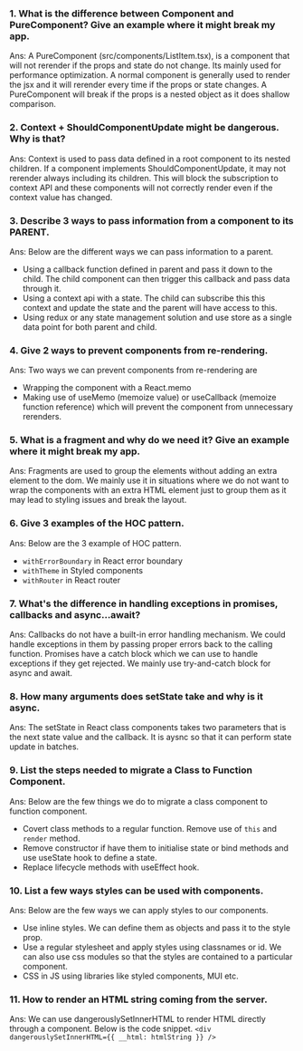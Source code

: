 ### 1. What is the difference between Component and PureComponent? Give an example where it might break my app.

Ans: A PureComponent (src/components/ListItem.tsx), is a component that will not rerender if the props and state do not change. Its mainly used for performance optimization. A normal component is generally used to render the jsx and it will rerender every time if the props or state changes. A PureComponent will break if the props is a nested object as it does shallow comparison.

### 2. Context + ShouldComponentUpdate might be dangerous. Why is that?

Ans: Context is used to pass data defined in a root component to its nested children. If a component implements ShouldComponentUpdate, it may not rerender always including its children. This will block the subscription to context API and these components will not correctly render even if the context value has changed.

### 3. Describe 3 ways to pass information from a component to its PARENT.

Ans: Below are the different ways we can pass information to a parent.

- Using a callback function defined in parent and pass it down to the child. The child component can then trigger this callback and pass data through it.
- Using a context api with a state. The child can subscribe this this context and update the state and the parent will have access to this.
- Using redux or any state management solution and use store as a single data point for both parent and child.

### 4. Give 2 ways to prevent components from re-rendering.

Ans: Two ways we can prevent components from re-rendering are

- Wrapping the component with a React.memo
- Making use of useMemo (memoize value) or useCallback (memoize function reference) which will prevent the component from unnecessary rerenders.

### 5. What is a fragment and why do we need it? Give an example where it might break my app.

Ans: Fragments are used to group the elements without adding an extra element to the dom. We mainly use it in situations where we do not want to wrap the components with an extra HTML element just to group them as it may lead to styling issues and break the layout.

### 6. Give 3 examples of the HOC pattern.

Ans: Below are the 3 example of HOC pattern.

- `withErrorBoundary` in React error boundary
- `withTheme` in Styled components
- `withRouter` in React router

### 7. What's the difference in handling exceptions in promises, callbacks and async…await?

Ans: Callbacks do not have a built-in error handling mechanism. We could handle exceptions in them by passing proper errors back to the calling function. Promises have a catch block which we can use to handle exceptions if they get rejected. We mainly use try-and-catch block for async and await.

### 8. How many arguments does setState take and why is it async.

Ans: The setState in React class components takes two parameters that is the next state value and the callback. It is aysnc so that it can perform state update in batches.

### 9. List the steps needed to migrate a Class to Function Component.

Ans: Below are the few things we do to migrate a class component to function component.

- Covert class methods to a regular function. Remove use of `this` and `render` method.
- Remove constructor if have them to initialise state or bind methods and use useState hook to define a state.
- Replace lifecycle methods with useEffect hook.

### 10. List a few ways styles can be used with components.

Ans: Below are the few ways we can apply styles to our components.

- Use inline styles. We can define them as objects and pass it to the style prop.
- Use a regular stylesheet and apply styles using classnames or id. We can also use css modules so that the styles are contained to a particular component.
- CSS in JS using libraries like styled components, MUI etc.

### 11. How to render an HTML string coming from the server.

Ans: We can use dangerouslySetInnerHTML to render HTML directly through a component. Below is the code snippet.
`<div dangerouslySetInnerHTML={{ __html: htmlString }} />`
